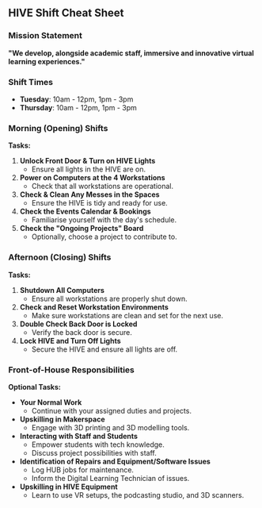 ## HIVE Shift Cheat Sheet

### Mission Statement

**"We develop, alongside academic staff, immersive and innovative virtual learning experiences."**
### Shift Times
- **Tuesday**: 10am - 12pm, 1pm - 3pm
- **Thursday**: 10am - 12pm, 1pm - 3pm
### Morning (Opening) Shifts
**Tasks:**
1. **Unlock Front Door & Turn on HIVE Lights**
    - Ensure all lights in the HIVE are on.
2. **Power on Computers at the 4 Workstations**
    - Check that all workstations are operational.
3. **Check & Clean Any Messes in the Spaces**
    - Ensure the HIVE is tidy and ready for use.
4. **Check the Events Calendar & Bookings**
    - Familiarise yourself with the day's schedule.
5. **Check the "Ongoing Projects" Board**
    - Optionally, choose a project to contribute to.
### Afternoon (Closing) Shifts
**Tasks:**
1. **Shutdown All Computers**
    - Ensure all workstations are properly shut down.
2. **Check and Reset Workstation Environments**
    - Make sure workstations are clean and set for the next use.
3. **Double Check Back Door is Locked**
    - Verify the back door is secure.
4. **Lock HIVE and Turn Off Lights**
    - Secure the HIVE and ensure all lights are off.
### Front-of-House Responsibilities
**Optional Tasks:**
- **Your Normal Work**
    - Continue with your assigned duties and projects.
- **Upskilling in Makerspace**
    - Engage with 3D printing and 3D modelling tools.
- **Interacting with Staff and Students**
    - Empower students with tech knowledge.
    - Discuss project possibilities with staff.
- **Identification of Repairs and Equipment/Software Issues**
    - Log HUB jobs for maintenance.
    - Inform the Digital Learning Technician of issues.
- **Upskilling in HIVE Equipment**
    - Learn to use VR setups, the podcasting studio, and 3D scanners.
